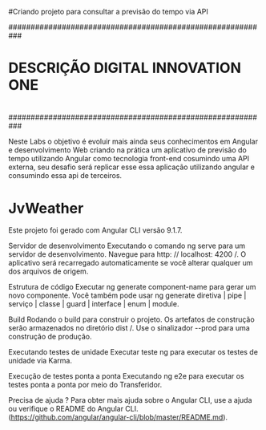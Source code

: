 #Criando projeto para consultar a previsão do tempo via API
 
###########################################################
#                                                         #
#          DESCRIÇÃO DIGITAL INNOVATION ONE               #
#                                                         #
###########################################################

Neste Labs o objetivo é evoluir mais ainda seus conhecimentos em Angular e desenvolvimento Web criando na prática um aplicativo de previsão do tempo utilizando Angular como tecnologia front-end cosumindo uma API externa, seu desafio será replicar esse essa aplicação utilizando angular e consumindo essa api de terceiros.

# JvWeather
Este projeto foi gerado com Angular CLI versão 9.1.7.

Servidor de desenvolvimento
Executando o comando ng serve para um servidor de desenvolvimento. Navegue para http: // localhost: 4200 /. O aplicativo será recarregado automaticamente se você alterar qualquer um dos arquivos de origem.

Estrutura de código 
Executar ng generate component-name para gerar um novo componente. Você também pode usar ng generate diretiva | pipe | serviço | classe | guard | interface | enum | module.

Build
Rodando o build para construir o projeto. Os artefatos de construção serão armazenados no diretório dist /. Use o sinalizador --prod para uma construção de produção.

Executando testes de unidade
Executar teste ng para executar os testes de unidade via Karma.

Execução de testes ponta a ponta 
Executando ng e2e para executar os testes ponta a ponta por meio do Transferidor.

Precisa de ajuda ?
Para obter mais ajuda sobre o Angular CLI, use a ajuda ou verifique o README do Angular CLI.
(https://github.com/angular/angular-cli/blob/master/README.md).
